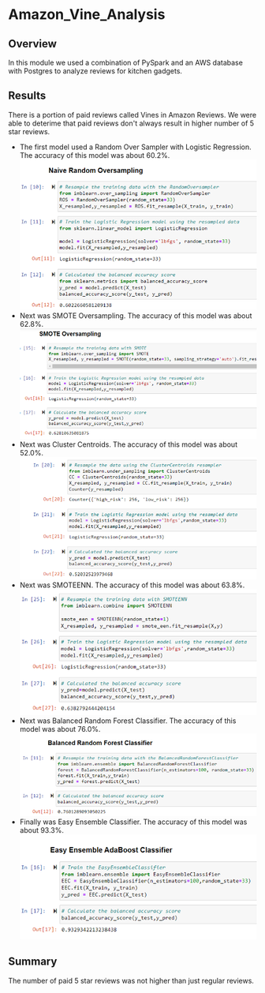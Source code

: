 # Amazon_Vine_Analysis
## Overview
In this module we used a combination of PySpark and an AWS database with Postgres to analyze reviews for kitchen gadgets.
## Results
There is a portion of paid reviews called Vines in Amazon Reviews. We were able to deterime that paid reviews don't always result in higher number of 5 star reviews. 
- The first model used a Random Over Sampler with Logistic Regression. The accuracy of this model was about 60.2%. 
![](https://github.com/ryanstaudhammer/Credit_Risk_Analysis/blob/main/Resources/ROS.png)
- Next was SMOTE Oversampling. The accuracy of this model was about 62.8%. 
![](https://github.com/ryanstaudhammer/Credit_Risk_Analysis/blob/main/Resources/SMOTE.png)
- Next was Cluster Centroids. The accuracy of this model was about 52.0%. 
![](https://github.com/ryanstaudhammer/Credit_Risk_Analysis/blob/main/Resources/CC.png)
- Next was SMOTEENN. The accuracy of this model was about 63.8%. 
![](https://github.com/ryanstaudhammer/Credit_Risk_Analysis/blob/main/Resources/SMOTEENN.png)
- Next was Balanced Random Forest Classifier. The accuracy of this model was about 76.0%. 
![](https://github.com/ryanstaudhammer/Credit_Risk_Analysis/blob/main/Resources/RFC.png)
- Finally was Easy Ensemble Classifier. The accuracy of this model was about 93.3%. 
![](https://github.com/ryanstaudhammer/Credit_Risk_Analysis/blob/main/Resources/EEC.png)
## Summary
The number of paid 5 star reviews was not higher than just regular reviews.
